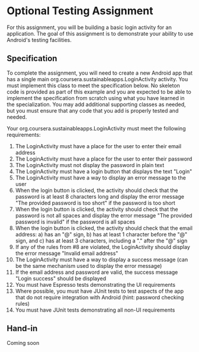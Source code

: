 # Optional Testing Assignment

For this assignment, you will be building a basic login activity for an application. The
goal of this assignment is to demonstrate your ability to use Android's testing facilities. 

## Specification

To complete the assignment, you will need to create a new Android app that has a single 
main org.coursera.sustainableapps.LoginActivity activity. You must implement this class
to meet the specification below. No skeleton code is provided as part of this example
and you are expected to be able to implement the specification from scratch using what
you have learned in the specialization. You may add additional supporting classes as 
needed, but you must ensure that any code that you add is properly tested and needed.

Your org.coursera.sustainableapps.LoginActivity must meet the following requirements:

1. The LoginActivity must have a place for the user to enter their email address
2. The LoginActivity must have a place for the user to enter their password
3. The LoginActivity must not display the password in plain text
4. The LoginActivity must have a login button that displays the text "Login"
5. The LoginActivity must have a way to display an error message to the user
6. When the login button is clicked, the activity should check that the password is
   at least 8 characters long and display the error message "The provided password
   is too short" if the password is too short
7. When the login button is clicked, the activity should check that the password is
   not all spaces and display the error message "The provided password is invalid"
   if the password is all spaces
8. When the login button is clicked, the activity should check that the email address:
   a) has an "@" sign, b) has at least 1 character before the "@" sign, and c) has
   at least 3 characters, including a "." after the "@" sign
9. If any of the rules from #8 are violated, the LoginActivity should display the
   error message "Invalid email address"
10. The LoginActivity must have a way to display a success message (can be the same
    mechanism used to display the error message)
11. If the email address and password are valid, the success message "Login success"
    should be displayed
12. You must have Espresso tests demonstrating the UI requirements
13. Where possible, you must have JUnit tests to test aspects of the app that do not
    require integration with Android (hint: password checking rules)
14. You must have JUnit tests demonstrating all non-UI requirements

## Hand-in

Coming soon 
